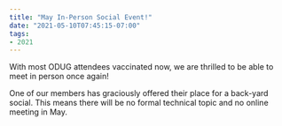 ```yaml
---
title: "May In-Person Social Event!"
date: "2021-05-10T07:45:15-07:00"
tags:
- 2021
---
```


With most ODUG attendees vaccinated now, we are thrilled to be able to meet in person once again!

One of our members has graciously offered their place for a back-yard social. This means there will be no formal technical topic and no online meeting in May.
